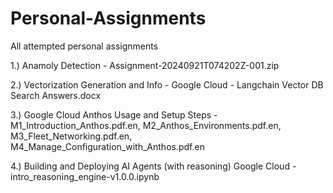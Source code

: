 # Personal-Assignments
All attempted personal assignments

1.) Anamoly Detection - Assignment-20240921T074202Z-001.zip

2.) Vectorization Generation and Info - Google Cloud - Langchain Vector DB Search Answers.docx

3.) Google Cloud Anthos Usage and Setup Steps - M1_Introduction_Anthos.pdf.en, M2_Anthos_Environments.pdf.en, M3_Fleet_Networking.pdf.en, M4_Manage_Configuration_with_Anthos.pdf.en

4.) Building and Deploying AI Agents (with reasoning) Google Cloud - intro_reasoning_engine-v1.0.0.ipynb

